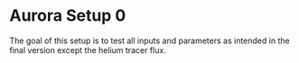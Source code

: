# Aurora Setup 0

The goal of this setup is to test all inputs and parameters as intended in the final version except the helium tracer flux.
